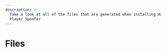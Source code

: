 ```yaml
---
description: >-
  Take a look at all of the files that are generated when installing Halos
  Player Spoofer
---
```


# Files


